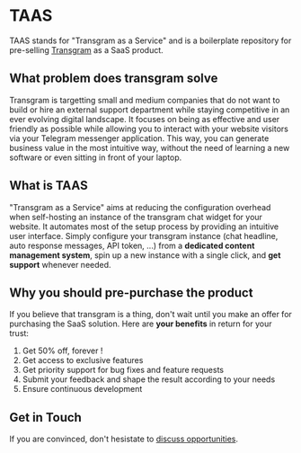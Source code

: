 # TAAS

TAAS stands for "Transgram as a Service" and is a boilerplate repository for pre-selling [Transgram](https://github.com/xb36/transgram) as a SaaS product.

## What problem does transgram solve
Transgram is targetting small and medium companies that do not want to build or hire an external support department while staying competitive in an ever evolving digital landscape. It focuses on being as effective and user friendly as possible while allowing you to interact with your website visitors via your Telegram messenger application. This way, you can generate business value in the most intuitive way, without the need of learning a new software or even sitting in front of your laptop.

## What is TAAS
"Transgram as a Service" aims at reducing the configuration overhead when self-hosting an instance of the transgram chat widget for your website. It automates most of the setup process by providing an intuitive user interface. Simply configure your transgram instance (chat headline, auto response messages, API token, ...) from a **dedicated content management system**, spin up a new instance with a single click, and **get support** whenever needed.

## Why you should pre-purchase the product
If you believe that transgram is a thing, don't wait until you make an offer for purchasing the SaaS solution. Here are **your benefits** in return for your trust:
1. Get 50% off, forever !
2. Get access to exclusive features
3. Get priority support for bug fixes and feature requests
4. Submit your feedback and shape the result according to your needs
5. Ensure continuous development

## Get in Touch
If you are convinced, don't hesistate to [discuss opportunities](mailto:opportunities@running.digital%3Fsubject=Transgram%20as%20a%20Service&body=Hi%2CI%27m%20interested%20in%20learning%20more%20about%20%5C%22Transgram%20as%20a%20service%5C%22%20and%20would%20like%20information%20on%20).
